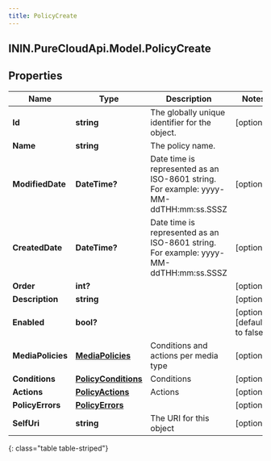 ```yaml
---
title: PolicyCreate
---
```

## ININ.PureCloudApi.Model.PolicyCreate

## Properties

|Name | Type | Description | Notes|
|------------ | ------------- | ------------- | -------------|
| **Id** | **string** | The globally unique identifier for the object. | [optional] |
| **Name** | **string** | The policy name. | |
| **ModifiedDate** | **DateTime?** | Date time is represented as an ISO-8601 string. For example: yyyy-MM-ddTHH:mm:ss.SSSZ | [optional] |
| **CreatedDate** | **DateTime?** | Date time is represented as an ISO-8601 string. For example: yyyy-MM-ddTHH:mm:ss.SSSZ | [optional] |
| **Order** | **int?** |  | [optional] |
| **Description** | **string** |  | [optional] |
| **Enabled** | **bool?** |  | [optional] [default to false]|
| **MediaPolicies** | [**MediaPolicies**](MediaPolicies.html) | Conditions and actions per media type | [optional] |
| **Conditions** | [**PolicyConditions**](PolicyConditions.html) | Conditions | [optional] |
| **Actions** | [**PolicyActions**](PolicyActions.html) | Actions | [optional] |
| **PolicyErrors** | [**PolicyErrors**](PolicyErrors.html) |  | [optional] |
| **SelfUri** | **string** | The URI for this object | [optional] |
{: class="table table-striped"}


